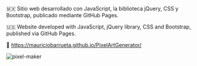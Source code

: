 🇲🇽 Sitio web desarrollado con JavaScript, la biblioteca jQuery, CSS y Bootstrap, publicado mediante GitHub Pages.

🇺🇸 Website developed with JavaScript, jQuery library, CSS and Bootstrap, published via GitHub Pages.

🔗 https://mauriciobarrueta.github.io/PixelArtGenerator/

![pixel-maker](https://github.com/user-attachments/assets/6e3cb969-378a-46c5-a40f-f4419caf39e1)
